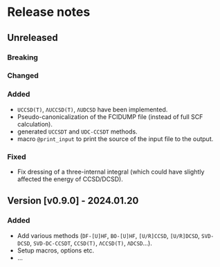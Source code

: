 # Release notes

## Unreleased

### Breaking

### Changed

### Added

* `UCCSD(T)`, `ΛUCCSD(T)`, `ΛUDCSD` have been implemented.
* Pseudo-canonicalization of the FCIDUMP file (instead of full SCF calculation).
* generated `UCCSDT` and `UDC-CCSDT` methods.
* macro `@print_input` to print the source of the input file to the output.

### Fixed

* Fix dressing of a three-internal integral (which could have slightly affected the energy of CCSD/DCSD).

## Version [v0.9.0] - 2024.01.20

### Added

* Add various methods (`DF-[U]HF`, `BO-[U]HF`, `[U/R]CCSD`, `[U/R]DCSD`, `SVD-DCSD`, `SVD-DC-CCSDT`, `CCSD(T)`, `ΛCCSD(T)`, `ΛDCSD`...).
* Setup macros, options etc.
* ...
